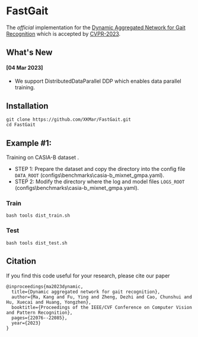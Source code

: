 # FastGait 

The *official* implementation for the [Dynamic Aggregated Network for Gait Recognition](https://openaccess.thecvf.com/content/CVPR2023/papers/Ma_Dynamic_Aggregated_Network_for_Gait_Recognition_CVPR_2023_paper.pdf) which is accepted by [CVPR-2023](https://cvpr.thecvf.com/Conferences/2023).

## What's New

#### [04 Mar 2023]
+ We support DistributedDataParallel DDP which enables data parallel training.

## Installation

```shell
git clone https://github.com/XKMar/FastGait.git
cd FastGait
```


## Example #1:
Training on CASIA-B dataset .
+ STEP 1: Prepare the dataset and copy the directory into the config file ``DATA_ROOT`` (configs\benchmarks\casia-b_mixnet_gmpa.yaml).
+ STEP 2: Modify the directory where the log and model files ``LOGS_ROOT`` (configs\benchmarks\casia-b_mixnet_gmpa.yaml).

### Train

```shell
bash tools dist_train.sh
```

### Test

```shell
bash tools dist_test.sh
```


## Citation
If you find this code useful for your research, please cite our paper
```
@inproceedings{ma2023dynamic,
  title={Dynamic aggregated network for gait recognition},
  author={Ma, Kang and Fu, Ying and Zheng, Dezhi and Cao, Chunshui and Hu, Xuecai and Huang, Yongzhen},
  booktitle={Proceedings of the IEEE/CVF Conference on Computer Vision and Pattern Recognition},
  pages={22076--22085},
  year={2023}
}
```
